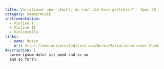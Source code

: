 ```yaml
---
title: Variationen über „Fuchs, du hast die Gans gestohlen“ - Opus 30, Nr.2 (4')
category: Kammermusik
instrumentation:
  - Violine I
  - Violine II
  - Violoncello
links:
  - name: Noten
    url: https://www.universaledition.com/Werke/Variationen-ueber-Fuchs-du-hast-die-Gans-gestohlen/P0212299
description: |
  Lorem ipsum dolor sit amed and so on
  and so forth.
---
```

